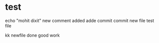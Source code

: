 # test
echo "mohit dixit"
new comment added
adde
commit
commit new file
test file 

kk
newfile
done good work
